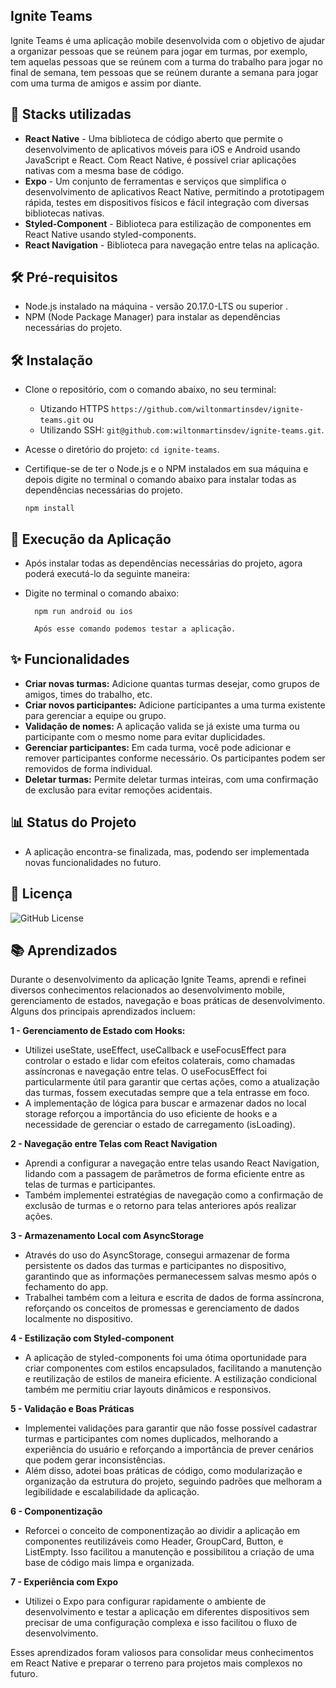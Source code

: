 ## Ignite Teams

Ignite Teams é uma aplicação mobile desenvolvida com o objetivo de ajudar a organizar pessoas que se reúnem para jogar em turmas, por exemplo, tem aquelas pessoas que se reúnem com a turma do trabalho para jogar no final de semana, tem pessoas que se reúnem durante a semana para jogar com uma turma de amigos e assim por diante.


## 🎨 Stacks utilizadas

- **React Native** - Uma biblioteca de código aberto que permite o desenvolvimento de aplicativos móveis para iOS e Android usando JavaScript e React. Com React Native, é possível criar aplicações nativas com a mesma base de código.
- **Expo** - Um conjunto de ferramentas e serviços que simplifica o desenvolvimento de aplicativos React Native, permitindo a prototipagem rápida, testes em dispositivos físicos e fácil integração com diversas bibliotecas nativas.
- **Styled-Component** - Biblioteca para estilização de componentes em React Native usando styled-components.
- **React Navigation** - Biblioteca para navegação entre telas na aplicação.

## 🛠️ Pré-requisitos

-   Node.js instalado na máquina - versão 20.17.0-LTS ou superior .
-   NPM (Node Package Manager) para instalar as dependências necessárias do projeto.

## 🛠️ Instalação

- Clone o repositório, com o comando abaixo, no seu terminal:
   - Utizando HTTPS `https://github.com/wiltonmartinsdev/ignite-teams.git` ou
   - Utilizando SSH: `git@github.com:wiltonmartinsdev/ignite-teams.git`.
- Acesse o diretório do projeto: `cd ignite-teams`.
- Certifique-se de ter o Node.js e o NPM instalados em sua máquina e depois digite no terminal o comando abaixo para instalar todas as dependências necessárias do projeto.

      npm install
    
## 🚀 Execução da Aplicação

-   Após instalar todas as dependências necessárias do projeto, agora poderá executá-lo da seguinte maneira:
-   Digite no terminal o comando abaixo:

          npm run android ou ios

          Após esse comando podemos testar a aplicação.
    
## ✨ Funcionalidades

- **Criar novas turmas:** Adicione quantas turmas desejar, como grupos de amigos, times do trabalho, etc.
- **Criar novos participantes:** Adicione participantes a uma turma existente para gerenciar a equipe ou grupo.
- **Validação de nomes:** A aplicação valida se já existe uma turma ou participante com o mesmo nome para evitar duplicidades.
- **Gerenciar participantes:** Em cada turma, você pode adicionar e remover participantes conforme necessário. Os participantes podem ser removidos de forma individual.
- **Deletar turmas:** Permite deletar turmas inteiras, com uma confirmação de exclusão para evitar remoções acidentais.

## 📊 Status do Projeto

-  A aplicação encontra-se finalizada, mas, podendo ser implementada novas funcionalidades no futuro.


## 📄 Licença

![GitHub License](https://img.shields.io/github/license/wiltonmartinsdev/next-note)


## 📚 Aprendizados

Durante o desenvolvimento da aplicação Ignite Teams, aprendi e refinei diversos conhecimentos relacionados ao desenvolvimento mobile, gerenciamento de estados, navegação e boas práticas de desenvolvimento. Alguns dos principais aprendizados incluem:

**1 - Gerenciamento de Estado com Hooks:** 
- Utilizei useState, useEffect, useCallback e useFocusEffect para controlar o estado e lidar com efeitos colaterais, como chamadas assíncronas e navegação entre telas. O useFocusEffect foi particularmente útil para garantir que certas ações, como a atualização das turmas, fossem executadas sempre que a tela entrasse em foco.
- A implementação de lógica para buscar e armazenar dados no local storage reforçou a importância do uso eficiente de hooks e a necessidade de gerenciar o estado de carregamento (isLoading).

**2 - Navegação entre Telas com React Navigation** 
- Aprendi a configurar a navegação entre telas usando React Navigation, lidando com a passagem de parâmetros de forma eficiente entre as telas de turmas e participantes.
- Também implementei estratégias de navegação como a confirmação de exclusão de turmas e o retorno para telas anteriores após realizar ações.

**3 - Armazenamento Local com AsyncStorage** 
- Através do uso do AsyncStorage, consegui armazenar de forma persistente os dados das turmas e participantes no dispositivo, garantindo que as informações permanecessem salvas mesmo após o fechamento do app.
- Trabalhei também com a leitura e escrita de dados de forma assíncrona, reforçando os conceitos de promessas e gerenciamento de dados localmente no dispositivo.


**4 - Estilização com Styled-component** 
- A aplicação de styled-components foi uma ótima oportunidade para criar componentes com estilos encapsulados, facilitando a manutenção e reutilização de estilos de maneira eficiente. A estilização condicional também me permitiu criar layouts dinâmicos e responsivos.

**5 - Validação e Boas Práticas** 
- Implementei validações para garantir que não fosse possível cadastrar turmas e participantes com nomes duplicados, melhorando a experiência do usuário e reforçando a importância de prever cenários que podem gerar inconsistências.
- Além disso, adotei boas práticas de código, como modularização e organização da estrutura do projeto, seguindo padrões que melhoram a legibilidade e escalabilidade da aplicação.

**6 - Componentização** 
- Reforcei o conceito de componentização ao dividir a aplicação em componentes reutilizáveis como Header, GroupCard, Button, e ListEmpty. Isso facilitou a manutenção e possibilitou a criação de uma base de código mais limpa e organizada.

**7 - Experiência com Expo** 
- Utilizei o Expo para configurar rapidamente o ambiente de desenvolvimento e testar a aplicação em diferentes dispositivos sem precisar de uma configuração complexa e isso facilitou o fluxo de desenvolvimento.

Esses aprendizados foram valiosos para consolidar meus conhecimentos em React Native e preparar o terreno para projetos mais complexos no futuro.
